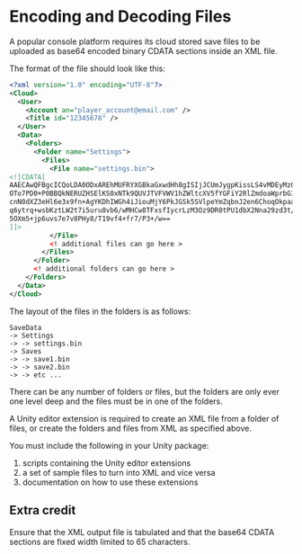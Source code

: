 # Encoding and Decoding Files

A popular console platform requires its cloud stored save files to be uploaded as base64 encoded binary CDATA sections inside an XML file.

The format of the file should look like this:
```xml
<?xml version="1.0" encoding="UTF-8"?>
<Cloud>
  <User>
    <Account an="player_account@email.com" />
    <Title id="12345678" />
  </User>
  <Data>
    <Folders>
      <Folder name="Settings">
        <Files>
          <File name="settings.bin">
<![CDATA[
AAECAwQFBgcICQoLDA0ODxAREhMUFRYXGBkaGxwdHh8gISIjJCUmJygpKissLS4vMDEyMzQ1Njc4
OTo7PD0+P0BBQkNERUZHSElKS0xNTk9QUVJTVFVWV1hZWltcXV5fYGFiY2RlZmdoaWprbG1ub3Bx
cnN0dXZ3eHl6e3x9fn+AgYKDhIWGh4iJiouMjY6PkJGSk5SVlpeYmZqbnJ2en6ChoqOkpaanqKmq
q6ytrq+wsbKztLW2t7i5uru8vb6/wMHCw8TFxsfIycrLzM3Oz9DR0tPU1dbX2Nna29zd3t/g4eLj
5OXm5+jp6uvs7e7v8PHy8/T19vf4+fr7/P3+/w==
]]>
          </File>
          <! additional files can go here >
        </Files>
      </Folder>
      <! additional folders can go here >
    </Folders>
  </Data>
</Cloud>
```

The layout of the files in the folders is as follows:
```
SaveData
-> Settings
-> -> settings.bin
-> Saves
-> -> save1.bin
-> -> save2.bin
-> -> etc ...
```
There can be any number of folders or files, but the folders are only ever one level deep and the files must be in one of the folders.

A Unity editor extension is required to create an XML file from a folder of files, or create the folders and files from XML as specified above.

You must include the following in your Unity package:

1. scripts containing the Unity editor extensions
2. a set of sample files to turn into XML and vice versa
3. documentation on how to use these extensions

## Extra credit

Ensure that the XML output file is tabulated and that the base64 CDATA sections are fixed width limited to 65 characters.